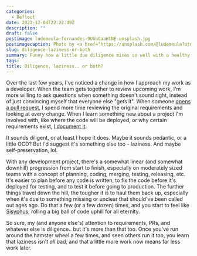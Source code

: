 ```yaml
---
categories:
  - Reflect
date: 2023-12-04T22:22:49Z
description: ""
draft: false
postimage: ludemeula-fernandes-9UUoGaaHtNE-unsplash.jpg
postimagecaption: Photo by <a href="https://unsplash.com/@ludemeula?utm_content=creditCopyText&utm_medium=referral&utm_source=unsplash">Ludemeula Fernandes</a> on <a href="https://unsplash.com/photos/orange-persian-cat-sleeping-9UUoGaaHtNE?utm_content=creditCopyText&utm_medium=referral&utm_source=unsplash">Unsplash</a>
slug: diligence-laziness-or-both
summary: Funny how a little due diligence mixes so well with a healthy interest in avoiding unnecessary future work.
tags:
title: Diligence, laziness.. or both?
---
```

Over the last few years, I've noticed a change in how I approach my work as a developer. When the team gets together to review upcoming work, I'm more willing to ask questions when something doesn't sound right, instead of just convincing myself that everyone else "gets it". When someone [opens a pull request](https://grantwinney.com/what-is-a-code-review/), I spend more time reviewing the original requirements and looking at every change. When I learn something new about a project I'm involved with, like where the code will be deployed, or why certain requirements exist, [I document it](https://grantwinney.com/avoiding-tribal-knowledge-in-programming/).

It sounds diligent, or at least I hope it does. Maybe it sounds pedantic, or a little OCD? But I'd suggest it's something else too - laziness. And maybe self-preservation, lol.

With any development project, there's a somewhat linear (and somewhat downhill) progression from start to finish, especially on moderately sized teams with a concept of planning, coding, merging, testing, releasing, etc. It's easier to plan before any code is written, to fix the code before it's deployed for testing, and to test it before going to production. The further things travel down the hill, the tougher it is to haul them back up, especially when it's due to something missing or unclear that should've been called out ages ago. Do that a few (or a few dozen) times, and you start to feel like [Sisyphus](https://mythopedia.com/topics/sisyphus), rolling a big ball of code uphill for all eternity.

So sure, my (and anyone else's) attention to requirements, PRs, and whatever else is diligence.. but it's more than that too. Once you've run around the hamster wheel a few times, and seen others run it too, you learn that laziness isn't _all_ bad, and that a little more work now means far less work later.
